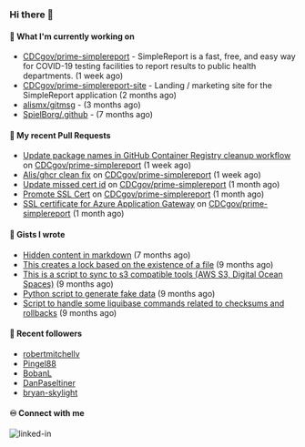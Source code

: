 ### Hi there 👋

#### 🚀 What I'm currently working on

- [CDCgov/prime-simplereport](https://github.com/CDCgov/prime-simplereport) - SimpleReport is a fast, free, and easy way for COVID-19 testing facilities to report results to public health departments. (1 week ago)
- [CDCgov/prime-simplereport-site](https://github.com/CDCgov/prime-simplereport-site) - Landing / marketing site for the SimpleReport application (2 months ago)
- [alismx/gitmsg](https://github.com/alismx/gitmsg) -  (3 months ago)
- [SpielBorg/.github](https://github.com/SpielBorg/.github) -  (7 months ago)

#### 🔨 My recent Pull Requests

- [Update package names in GitHub Container Registry cleanup workflow](https://github.com/CDCgov/prime-simplereport/pull/7135) on [CDCgov/prime-simplereport](https://github.com/CDCgov/prime-simplereport) (1 week ago)
- [Alis/ghcr clean fix](https://github.com/CDCgov/prime-simplereport/pull/7134) on [CDCgov/prime-simplereport](https://github.com/CDCgov/prime-simplereport) (1 week ago)
- [Update missed cert id](https://github.com/CDCgov/prime-simplereport/pull/7092) on [CDCgov/prime-simplereport](https://github.com/CDCgov/prime-simplereport) (1 month ago)
- [Promote SSL Cert](https://github.com/CDCgov/prime-simplereport/pull/7091) on [CDCgov/prime-simplereport](https://github.com/CDCgov/prime-simplereport) (1 month ago)
- [SSL certificate for Azure Application Gateway](https://github.com/CDCgov/prime-simplereport/pull/7086) on [CDCgov/prime-simplereport](https://github.com/CDCgov/prime-simplereport) (1 month ago)

#### 📓 Gists I wrote

- [Hidden content in markdown](https://gist.github.com/cffeb79c933f98279c46906f390fd3a0) (7 months ago)
- [This creates a lock based on the existence of a file](https://gist.github.com/6bb524c02a636a478f49d7387f57869b) (9 months ago)
- [This is a script to sync to s3 compatible tools (AWS S3, Digital Ocean Spaces)](https://gist.github.com/7a42ab3b5203a9eca579f0a80a9dc63b) (9 months ago)
- [Python script to generate fake data](https://gist.github.com/ea13a03b628e2d682334c0adf38400c5) (9 months ago)
- [Script to handle some liquibase commands related to checksums and rollbacks](https://gist.github.com/ac68b4781c7c500bf5c2aa9bd4aaff7c) (9 months ago)

#### 👯 Recent followers

- [robertmitchellv](https://github.com/robertmitchellv)
- [Pingel88](https://github.com/Pingel88)
- [BobanL](https://github.com/BobanL)
- [DanPaseltiner](https://github.com/DanPaseltiner)
- [bryan-skylight](https://github.com/bryan-skylight)

#### ♾️ Connect with me
[<img align="left" alt="linked-in" src="https://img.shields.io/badge/linkedin-%230077B5.svg?&style=for-the-badge&logo=linkedin&logoColor=white" />](https://www.linkedin.com/in/alismx)
